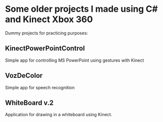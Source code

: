 # Some older projects I made using C# and Kinect Xbox 360
Dummy projects for practicing purposes:
## KinectPowerPointControl
Simple app for controlling MS PowerPoint using gestures with Kinect
## VozDeColor
Simple app for speech recognition
## WhiteBoard v.2
Application for drawing in a whiteboard using Kinect.
